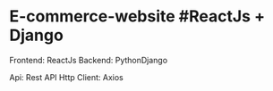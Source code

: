 # E-commerce-website #ReactJs +  Django
Frontend: ReactJs
Backend: PythonDjango

Api: Rest API
Http Client: Axios
